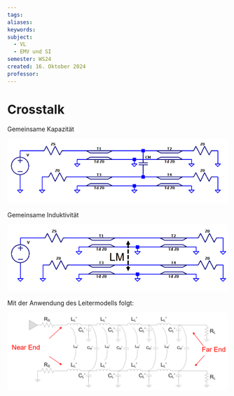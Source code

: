 ```yaml
---
tags: 
aliases: 
keywords: 
subject:
  - VL
  - EMV und SI
semester: WS24
created: 16. Oktober 2024
professor:
---
```

 
# Crosstalk

Gemeinsame Kapazität

![](assets/Pasted%20image%2020241016180150.png)

Gemeinsame Induktivität

![](assets/Pasted%20image%2020241016180219.png)

Mit der Anwendung des Leitermodells folgt:

![](assets/Pasted%20image%2020241016180241.png)